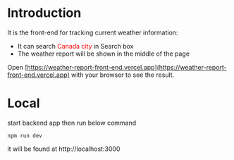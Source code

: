 # Introduction
It is the front-end for tracking current weather information:
 - It can search <font color="red">Canada city </font> in Search box
 - The weather report will be shown in the middle of the page

Open [https://weather-report-front-end.vercel.app](https://weather-report-front-end.vercel.app) with your browser to see the result.


# Local

start backend app then run below command
```
npm run dev
```
it will be found at http://localhost:3000